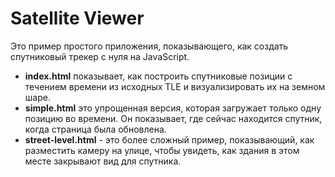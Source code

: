 # Satellite Viewer

Это пример простого приложения, показывающего, как создать спутниковый трекер с нуля на JavaScript.

* **index.html** показывает, как построить спутниковые позиции с течением времени из исходных TLE и визуализировать их на земном шаре.
* **simple.html** это упрощенная версия, которая загружает только одну позицию во времени. Он показывает, где сейчас находится спутник, когда страница была обновлена.
* **street-level.html** - это более сложный пример, показывающий, как разместить камеру на улице, чтобы увидеть, как здания в этом месте закрывают вид для спутника.